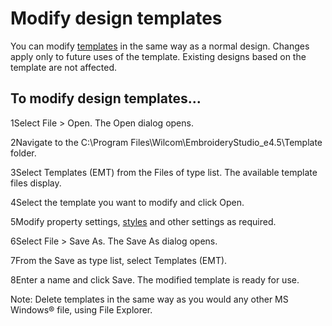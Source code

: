 # Modify design templates

You can modify [templates](../../glossary/glossary) in the same way as a normal design. Changes apply only to future uses of the template. Existing designs based on the template are not affected.

## To modify design templates...

1Select File > Open. The Open dialog opens.

2Navigate to the C:\\Program Files\\Wilcom\\EmbroideryStudio_e4.5\\Template folder.

3Select Templates (EMT) from the Files of type list. The available template files display.

4Select the template you want to modify and click Open.

5Modify property settings, [styles](../../glossary/glossary) and other settings as required.

6Select File > Save As. The Save As dialog opens.

7From the Save as type list, select Templates (EMT).

8Enter a name and click Save. The modified template is ready for use.

Note: Delete templates in the same way as you would any other MS Windows® file, using File Explorer.
